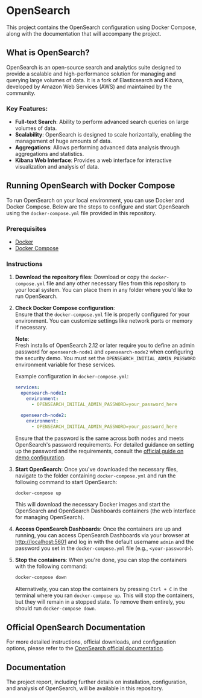 # OpenSearch
This project contains the OpenSearch configuration using Docker Compose, along with the documentation that will accompany the project. 

## What is OpenSearch?
OpenSearch is an open-source search and analytics suite designed to provide a scalable and high-performance solution for managing and querying large volumes of data. It is a fork of Elasticsearch and Kibana, developed by Amazon Web Services (AWS) and maintained by the community.

### Key Features:
- **Full-text Search**: Ability to perform advanced search queries on large volumes of data.
- **Scalability**: OpenSearch is designed to scale horizontally, enabling the management of huge amounts of data.
- **Aggregations**: Allows performing advanced data analysis through aggregations and statistics.
- **Kibana Web Interface**: Provides a web interface for interactive visualization and analysis of data.

## Running OpenSearch with Docker Compose
To run OpenSearch on your local environment, you can use Docker and Docker Compose. Below are the steps to configure and start OpenSearch using the `docker-compose.yml` file provided in this repository.

### Prerequisites
- [Docker](https://www.docker.com/get-started)
- [Docker Compose](https://docs.docker.com/compose/)

### Instructions
1. **Download the repository files**:
Download or copy the `docker-compose.yml` file and any other necessary files from this repository to your local system. You can place them in any folder where you'd like to run OpenSearch.

2. **Check Docker Compose configuration**:  
   Ensure that the `docker-compose.yml` file is properly configured for your environment. You can customize settings like network ports or memory if necessary.

   **Note**:  
   Fresh installs of OpenSearch 2.12 or later require you to define an admin password for `opensearch-node1` and `opensearch-node2` when configuring the security demo. You must set the `OPENSEARCH_INITIAL_ADMIN_PASSWORD` environment variable for these services.

   Example configuration in `docker-compose.yml`:

   ```yaml
   services:
     opensearch-node1:
       environment:
         - OPENSEARCH_INITIAL_ADMIN_PASSWORD=your_password_here

     opensearch-node2:
       environment:
         - OPENSEARCH_INITIAL_ADMIN_PASSWORD=your_password_here
   ```
   Ensure that the password is the same across both nodes and meets OpenSearch's password requirements. For detailed guidance on setting up the password and the requirements, consult the [official guide on demo configuration](https://opensearch.org/docs/latest/security/configuration/demo-configuration/).
   
4. **Start OpenSearch**:
Once you've downloaded the necessary files, navigate to the folder containing `docker-compose.yml` and run the following command to start OpenSearch:

    ```bash
    docker-compose up
    ```
    This will download the necessary Docker images and start the OpenSearch and OpenSearch Dashboards containers (the web interface for managing OpenSearch).

5. **Access OpenSearch Dashboards**:
Once the containers are up and running, you can access OpenSearch Dashboards via your browser at [http://localhost:5601](http://localhost:5601) and log in with the default username `admin` and the password you set in the `docker-compose.yml` file (e.g., `<your-password>`).

6. **Stop the containers**:
When you're done, you can stop the containers with the following command:

    ```bash
    docker-compose down
    ```

    Alternatively, you can stop the containers by pressing `Ctrl + C` in the terminal where you ran `docker-compose up`. This will stop the containers, but     they will remain in a stopped state. To remove them entirely, you should run `docker-compose down`.

## Official OpenSearch Documentation
For more detailed instructions, official downloads, and configuration options, please refer to the [OpenSearch official documentation](https://opensearch.org/downloads.html).

## Documentation
The project report, including further details on installation, configuration, and analysis of OpenSearch, will be available in this repository.
